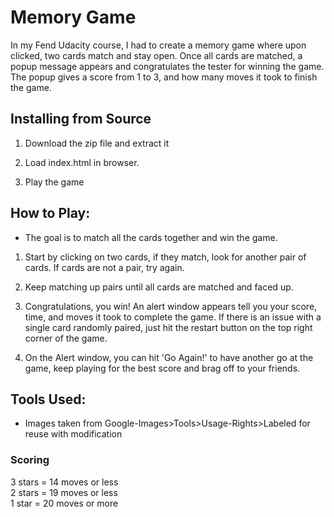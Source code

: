 # Memory Game

In my Fend Udacity course, I had to create a memory game where upon clicked, two cards match and stay open. Once all cards are matched, a popup message appears and congratulates the tester for winning the game. The popup gives a score from 1 to 3, and how many moves it took to finish the game. 


## Installing from Source
1. Download the zip file and extract it

2. Load index.html in browser.

3. Play the game

## How to Play:

* The goal is to match all the cards together and win the game.

1. Start by clicking on two cards, if they match, look for another pair of cards. If cards are not a pair, try again.

2. Keep matching up pairs until all cards are matched and faced up. 

3. Congratulations, you win! An alert window appears tell you your score, time, and moves it took to complete the game. If there is an issue with a single card randomly paired, just hit the restart button on the top right corner of the game. 

4. On the Alert window, you can hit 'Go Again!' to have another go at the game, keep playing for the best score and brag off to your friends.

## Tools Used: 

* Images taken from Google-Images>Tools>Usage-Rights>Labeled for reuse with modification


### Scoring
3 stars = 14 moves or less  
2 stars = 19 moves or less  
1 star = 20 moves or more
